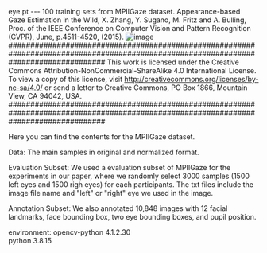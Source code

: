 eye.pt --- 100 training sets from MPIIGaze dataset.
Appearance-based Gaze Estimation in the Wild, X. Zhang, Y. Sugano, M. Fritz and A. Bulling, Proc. of the IEEE Conference on Computer Vision and Pattern Recognition (CVPR), June, p.4511-4520, (2015). 
![image](https://github.com/user-attachments/assets/d0f3a09d-2374-4a79-8fc9-699691e0075c)
######################################################################################################################################
This work is licensed under the Creative Commons Attribution-NonCommercial-ShareAlike 4.0 International License. To view a copy of this license, visit http://creativecommons.org/licenses/by-nc-sa/4.0/ or send a letter to Creative Commons, PO Box 1866, Mountain View, CA 94042, USA.
######################################################################################################################################

Here you can find the contents for the MPIIGaze dataset.

Data: The main samples in original and normalized format.

Evaluation Subset:
We used a evaluation subset of MPIIGaze for the experiments in our paper, where we randomly select 3000 samples (1500 left eyes and 1500 righ eyes) for each participants. The txt files include the image file name and "left" or "right" eye we used in the image.

Annotation Subset:
We also annotated 10,848 images with 12 facial landmarks, face bounding box, two eye bounding boxes, and pupil position.





environment:
opencv-python             4.1.2.30  
python                    3.8.15

